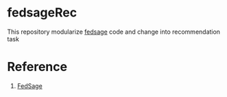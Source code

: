 # fedsageRec

This repository modularize [fedsage](https://github.com/zkhku/fedsage) code and change into recommendation task

# Reference

1. [FedSage](https://github.com/zkhku/fedsage)
